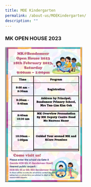 ```yaml
---
title: MOE Kindergarten
permalink: /about-us/MOEKindergarten/
description: ""
---
```

### MK OPEN HOUSE 2023


<img style="width: 50%;" src="/images/Mk%20Poster.jpg">